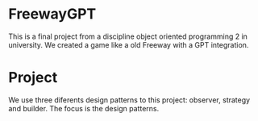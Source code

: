 # FreewayGPT
This is a final project from a discipline object oriented programming 2 in university. We created a game like a old Freeway with a GPT integration.

# Project
We use three diferents design patterns to this project: observer, strategy and builder. The focus is the design patterns.
